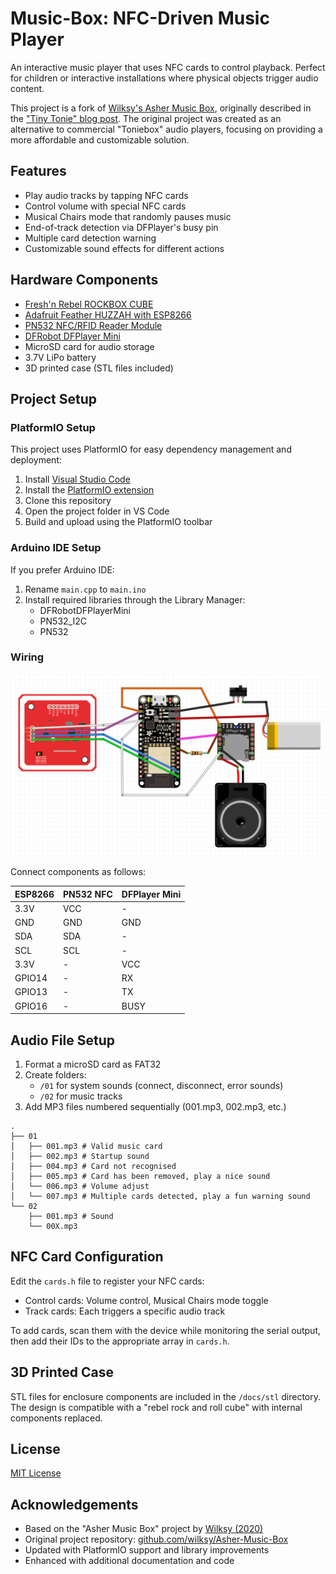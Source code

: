 # Music-Box: NFC-Driven Music Player

An interactive music player that uses NFC cards to control playback. Perfect for children or interactive installations where physical objects trigger audio content.

This project is a fork of [Wilksy's Asher Music Box](https://github.com/wilksy/Asher-Music-Box), originally described in the ["Tiny Tonie" blog post](https://wilksy.com/tiny-tonie/). The original project was created as an alternative to commercial "Toniebox" audio players, focusing on providing a more affordable and customizable solution.

## Features

- Play audio tracks by tapping NFC cards
- Control volume with special NFC cards
- Musical Chairs mode that randomly pauses music
- End-of-track detection via DFPlayer's busy pin
- Multiple card detection warning
- Customizable sound effects for different actions

## Hardware Components

- [Fresh'n Rebel ROCKBOX CUBE](https://www.amazon.fr/Enceinte-Bluetooth-Rockbox-Fabric-arm%C3%A9e/dp/B0173HSDJW)
- [Adafruit Feather HUZZAH with ESP8266](https://www.adafruit.com/product/2821)
- [PN532 NFC/RFID Reader Module](https://www.banggood.com/PN532-NFC-RFID-Module-V3-Reader-Writer-Breakout-Board-For-Android-p-1213484.html)
- [DFRobot DFPlayer Mini](https://www.digikey.co.uk/product-detail/en/dfrobot/DFR0299/1738-1041-ND/6588463)
- MicroSD card for audio storage
- 3.7V LiPo battery
- 3D printed case (STL files included)

## Project Setup

### PlatformIO Setup

This project uses PlatformIO for easy dependency management and deployment:

1. Install [Visual Studio Code](https://code.visualstudio.com/)
2. Install the [PlatformIO extension](https://platformio.org/install/ide?install=vscode)
3. Clone this repository
4. Open the project folder in VS Code
5. Build and upload using the PlatformIO toolbar

### Arduino IDE Setup

If you prefer Arduino IDE:

1. Rename `main.cpp` to `main.ino`
2. Install required libraries through the Library Manager:
   - DFRobotDFPlayerMini
   - PN532_I2C
   - PN532

### Wiring

![circuit](./docs/circuit.png)

Connect components as follows:

| ESP8266 | PN532 NFC | DFPlayer Mini |
|---------|-----------|---------------|
| 3.3V    | VCC       | -             |
| GND     | GND       | GND           |
| SDA     | SDA       | -             |
| SCL     | SCL       | -             |
| 3.3V    | -         | VCC           |
| GPIO14  | -         | RX            |
| GPIO13  | -         | TX            |
| GPIO16  | -         | BUSY          |

## Audio File Setup

1. Format a microSD card as FAT32
2. Create folders:
   - `/01` for system sounds (connect, disconnect, error sounds)
   - `/02` for music tracks
3. Add MP3 files numbered sequentially (001.mp3, 002.mp3, etc.)
```
.
├── 01
│   ├── 001.mp3 # Valid music card
│   ├── 002.mp3 # Startup sound
│   ├── 004.mp3 # Card not recognised
│   ├── 005.mp3 # Card has been removed, play a nice sound
│   └── 006.mp3 # Volume adjust
│   └── 007.mp3 # Multiple cards detected, play a fun warning sound
└── 02
    ├── 001.mp3 # Sound
    └── 00X.mp3
```

## NFC Card Configuration

Edit the `cards.h` file to register your NFC cards:

- Control cards: Volume control, Musical Chairs mode toggle
- Track cards: Each triggers a specific audio track

To add cards, scan them with the device while monitoring the serial output, then add their IDs to the appropriate array in `cards.h`.

## 3D Printed Case

STL files for enclosure components are included in the `/docs/stl` directory. The design is compatible with a "rebel rock and roll cube" with internal components replaced.

## License

[MIT License](LICENSE)

## Acknowledgements

- Based on the "Asher Music Box" project by [Wilksy (2020)](https://wilksy.com/tiny-tonie/)
- Original project repository: [github.com/wilksy/Asher-Music-Box](https://github.com/wilksy/Asher-Music-Box)
- Updated with PlatformIO support and library improvements
- Enhanced with additional documentation and code
